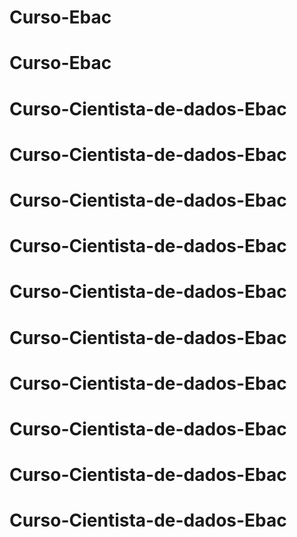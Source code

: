 # Curso-Ebac
# Curso-Ebac
# Curso-Cientista-de-dados-Ebac
# Curso-Cientista-de-dados-Ebac
# Curso-Cientista-de-dados-Ebac
# Curso-Cientista-de-dados-Ebac
# Curso-Cientista-de-dados-Ebac
# Curso-Cientista-de-dados-Ebac
# Curso-Cientista-de-dados-Ebac
# Curso-Cientista-de-dados-Ebac
# Curso-Cientista-de-dados-Ebac
# Curso-Cientista-de-dados-Ebac
